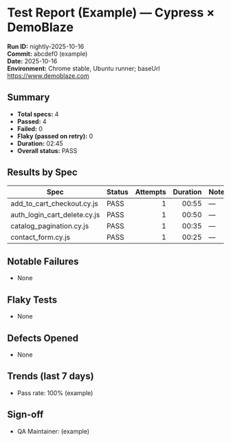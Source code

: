 # Test Report (Example) — Cypress × DemoBlaze

**Run ID:** nightly-2025-10-16  
**Commit:** abcdef0 (example)  
**Date:** 2025-10-16  
**Environment:** Chrome stable, Ubuntu runner; baseUrl https://www.demoblaze.com

## Summary
- **Total specs:** 4  
- **Passed:** 4  
- **Failed:** 0  
- **Flaky (passed on retry):** 0  
- **Duration:** 02:45  
- **Overall status:** PASS

## Results by Spec
| Spec | Status | Attempts | Duration | Notes |
|---|---|---:|---:|---|
| add_to_cart_checkout.cy.js | PASS | 1 | 00:55 | — |
| auth_login_cart_delete.cy.js | PASS | 1 | 00:50 | — |
| catalog_pagination.cy.js | PASS | 1 | 00:35 | — |
| contact_form.cy.js | PASS | 1 | 00:25 | — |

## Notable Failures
- None

## Flaky Tests
- None

## Defects Opened
- None

## Trends (last 7 days)
- Pass rate: 100% (example)

## Sign-off
- QA Maintainer: (example)
